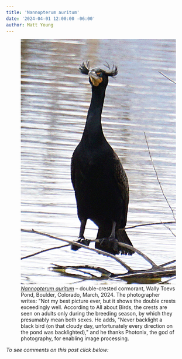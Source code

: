 ```yaml
---
title: 'Nannopterum auritum'
date: '2024-04-01 12:00:00 -06:00'
author: Matt Young
---
```


<figure>
<img src="/uploads/2024/DSC05634_Double_Crested_Cormorant_600.jpg" alt="Double-crested cormorant"/>
<figcaption><a href="https://www.allaboutbirds.org/guide/Double-crested_Cormorant/overview"><i>Nannopterum auritum</i></a> – double-crested cormorant, Wally Toevs Pond, Boulder, Colorado, March, 2024. The photographer writes: "Not my best picture ever, but it shows the double crests exceedingly well. According to All about Birds, the crests are seen on adults only during the breeding season, by which they presumably mean both sexes. He adds, "Never backlight a black bird (on that cloudy day, unfortunately every direction on the pond was backlighted)," and he thanks Photonix, the god of photography, for enabling image processing.
</figcaption>
</figure>


<i>To see comments on this post click below:</i> <!--more-->
